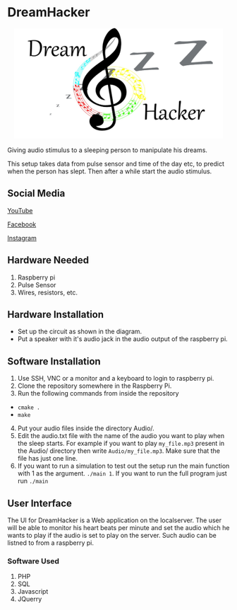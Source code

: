 # DreamHacker
<p align="center">
<img height=250 src="LogoDreamHacker.jpeg"  alt="logo">
</p>

Giving audio stimulus to a sleeping person to manipulate his dreams.

This setup takes data from pulse sensor and time of the day etc, to predict when the person has slept.
Then after a while start the audio stimulus.


## Social Media

[YouTube](https://www.youtube.com/channel/UCoZ31rXYGIltQAecAKzutBQ)

[Facebook](https://www.facebook.com/Dream-Hacker-103619898510175)

[Instagram](https://www.instagram.com/proj_dreamhacker/)

## Hardware Needed
1. Raspberry pi
1. Pulse Sensor
1. Wires, resistors, etc.

## Hardware Installation
 - Set up the circuit as shown in the diagram.
 - Put a speaker with it's audio jack in the audio output of the raspberry pi.

## Software Installation 
1. Use SSH, VNC or a monitor and a keyboard to login to raspberry pi.
2. Clone the repository somewhere in the Raspberry Pi.
3. Run the following commands from inside the repository 
 - `cmake .` 
 - `make`
4. Put your audio files inside the directory Audio/.
5. Edit the audio.txt file with the name of the audio you want to play when the sleep starts. For example if you want to play `my_file.mp3` present in the Audio/ directory then write `Audio/my_file.mp3`. Make sure that the file has just one line.
7. If you want to run a simulation to test out the setup run the main function with 1 as the argument. `./main 1`. If you want to run the full program just run `./main`

## User Interface
The UI for DreamHacker is a Web application on the localserver. The user will be able to monitor his heart beats per minute and set the audio which he wants to play if the audio is set to play on the server. Such audio can be listned to from a raspberry pi. 

### Software Used 
1. PHP
1. SQL
1. Javascript
1. JQuerry


